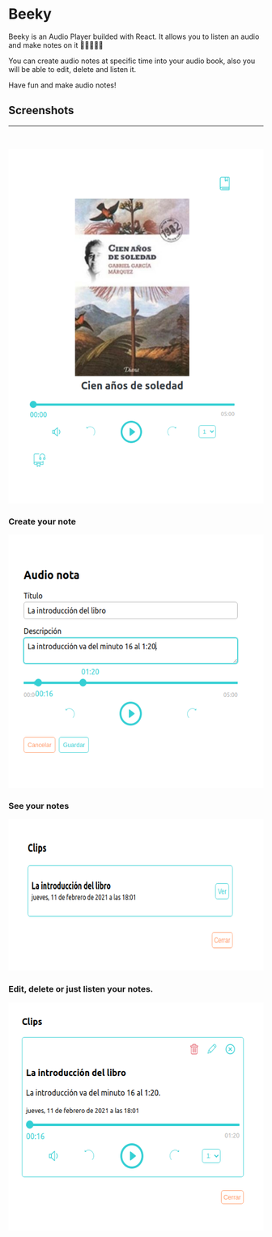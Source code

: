 # Beeky

Beeky is an Audio Player builded with React.
It allows you to listen an audio and make notes on it 🎉🎉🎉🎉🎉

You can create audio notes at specific time into your audio book, also you will be able to edit, delete and listen it.

Have fun and make audio notes!

## Screenshots
----
<br>

<p align="center">
  <img width="700" height="700" src="https://github.com/AngelVasquezNep/Beeky/blob/main/public/Cover.png?raw=true">
</p>


### Create your note
<p align="center">
  <img width="600" height="500" src="https://github.com/AngelVasquezNep/Beeky/blob/main/public/Notes.png?raw=true">
</p>

### See your notes

<p align="center">
  <img width="600" height="300" src="https://github.com/AngelVasquezNep/Beeky/blob/main/public/Clips.png?raw=true">
</p>

### Edit, delete or just listen your notes.

<p align="center">
  <img width="600" height="450" src="https://github.com/AngelVasquezNep/Beeky/blob/main/public/Clips_detail.png?raw=true">
</p>
